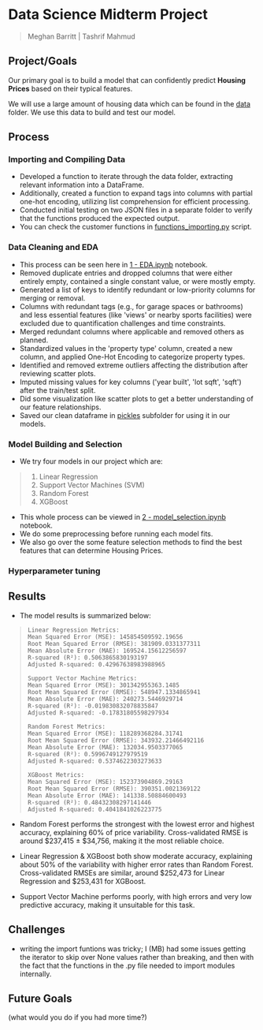 # Data Science Midterm Project
> Meghan Barritt | Tashrif Mahmud

## Project/Goals
Our primary goal is to build a model that can confidently predict **Housing Prices** based on their typical features.

We will use a large amount of housing data which can be found in the [data](https://github.com/MeghanBarritt/midterm_project_housing_prices/tree/main/data) folder. We use this data to build and test our model.

## Process
### Importing and Compiling Data
- Developed a function to iterate through the data folder, extracting relevant information into a DataFrame. 
- Additionally, created a function to expand tags into columns with partial one-hot encoding, utilizing list comprehension for efficient processing.
- Conducted initial testing on two JSON files in a separate folder to verify that the functions produced the expected output.
- You can check the customer functions in [functions_importing.py](https://github.com/MeghanBarritt/midterm_project_housing_prices/blob/main/notebooks/functions_importing.py) script.

### Data Cleaning and EDA
- This process can be seen here in [1 - EDA.ipynb](https://github.com/MeghanBarritt/midterm_project_housing_prices/blob/main/notebooks/1%20-%20EDA.ipynb) notebook.
- Removed duplicate entries and dropped columns that were either entirely empty, contained a single constant value, or were mostly empty.
- Generated a list of keys to identify redundant or low-priority columns for merging or removal. 
- Columns with redundant tags (e.g., for garage spaces or bathrooms) and less essential features (like 'views' or nearby sports facilities) were excluded due to quantification challenges and time constraints.
- Merged redundant columns where applicable and removed others as planned.
- Standardized values in the 'property type' column, created a new column, and applied One-Hot Encoding to categorize property types.
- Identified and removed extreme outliers affecting the distribution after reviewing scatter plots.
- Imputed missing values for key columns ('year built', 'lot sqft', 'sqft') after the train/test split.
- Did some visualization like scatter plots to get a better understanding of our feature relationships.
- Saved our clean dataframe in [pickles](https://github.com/MeghanBarritt/midterm_project_housing_prices/tree/main/notebooks/pickles) subfolder for using it in our models. 

### Model Building and Selection
- We try four models in our project which are:
> 1. Linear Regression
> 2. Support Vector Machines (SVM)
> 3. Random Forest
> 4. XGBoost
- This whole process can be viewed in [2 - model_selection.ipynb](https://github.com/MeghanBarritt/midterm_project_housing_prices/blob/main/notebooks/2%20-%20model_selection.ipynb) notebook.
- We do some preprocessing before running each model fits.
- We also go over the some feature selection methods to find the best features that can determine Housing Prices.

### Hyperparameter tuning




## Results
- The model results is summarized below: 
> ```
> Linear Regression Metrics:
> Mean Squared Error (MSE): 145854509592.19656
> Root Mean Squared Error (RMSE): 381909.0331377311
> Mean Absolute Error (MAE): 169524.15612256597
> R-squared (R²): 0.5063865830193197
> Adjusted R-squared: 0.42967638983988965
> 
> Support Vector Machine Metrics:
> Mean Squared Error (MSE): 301342955363.1485
> Root Mean Squared Error (RMSE): 548947.1334865941
> Mean Absolute Error (MAE): 240273.5446929714
> R-squared (R²): -0.019830832078835847
> Adjusted R-squared: -0.17831805598297934
>
> Random Forest Metrics:
> Mean Squared Error (MSE): 118289368284.31741
> Root Mean Squared Error (RMSE): 343932.21466492116
> Mean Absolute Error (MAE): 132034.9503377065
> R-squared (R²): 0.5996749127979519
> Adjusted R-squared: 0.5374622303273633
>
> XGBoost Metrics:
> Mean Squared Error (MSE): 152373904869.29163
> Root Mean Squared Error (RMSE): 390351.0021369122
> Mean Absolute Error (MAE): 141338.50884600493
> R-squared (R²): 0.48432308297141446
> Adjusted R-squared: 0.4041841026223775
> ```
- Random Forest performs the strongest with the lowest error and highest accuracy, explaining 60% of price variability. Cross-validated RMSE is around $237,415 ± $34,756, making it the most reliable choice.

- Linear Regression & XGBoost both show moderate accuracy, explaining about 50% of the variability with higher error rates than Random Forest. Cross-validated RMSEs are similar, around $252,473 for Linear Regression and $253,431 for XGBoost.

- Support Vector Machine performs poorly, with high errors and very low predictive accuracy, making it unsuitable for this task. 

## Challenges 
- writing the import funtions was tricky; I (MB) had some issues getting the iterator to skip over None values rather than breaking, and then with the fact that the functions in the .py file needed to import modules internally. 

## Future Goals
(what would you do if you had more time?)
